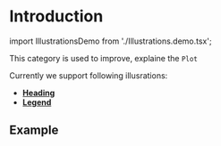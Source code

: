 # Introduction

import IllustrationsDemo from './Illustrations.demo.tsx';

This category is used to improve, explaine the `Plot`

Currently we support following illusrations:

- **[Heading](./100_heading.md)**
- **[Legend](./200_legend.md)**

## Example

<IllustrationsDemo/>
